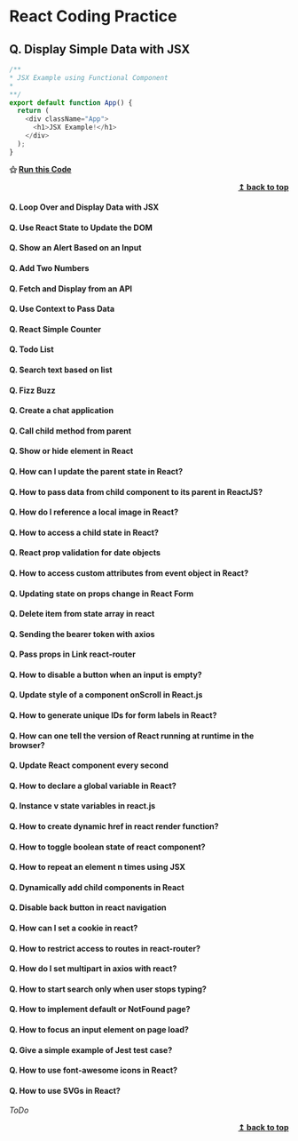 # React Coding Practice

## Q. Display Simple Data with JSX

```js
/**
* JSX Example using Functional Component
*
**/
export default function App() {
  return (
    <div className="App">
      <h1>JSX Example!</h1>
    </div>
  );
}
```

**&#9885; [Run this Code](https://codesandbox.io/s/jsx-example-b1hpp?file=/src/App.js)**

<div align="right">
    <b><a href="#">↥ back to top</a></b>
</div>

#### Q. Loop Over and Display Data with JSX
#### Q. Use React State to Update the DOM
#### Q. Show an Alert Based on an Input
#### Q. Add Two Numbers
#### Q. Fetch and Display from an API
#### Q. Use Context to Pass Data
#### Q. React Simple Counter
#### Q. Todo List
#### Q. Search text based on list
#### Q. Fizz Buzz
#### Q. Create a chat application
#### Q. Call child method from parent
#### Q. Show or hide element in React
#### Q. How can I update the parent state in React?
#### Q. How to pass data from child component to its parent in ReactJS?
#### Q. How do I reference a local image in React?
#### Q. How to access a child state in React?
#### Q. React prop validation for date objects
#### Q. How to access custom attributes from event object in React?
#### Q. Updating state on props change in React Form
#### Q. Delete item from state array in react
#### Q. Sending the bearer token with axios
#### Q. Pass props in Link react-router
#### Q. How to disable a button when an input is empty?
#### Q. Update style of a component onScroll in React.js
#### Q. How to generate unique IDs for form labels in React?
#### Q. How can one tell the version of React running at runtime in the browser?
#### Q. Update React component every second
#### Q. How to declare a global variable in React?
#### Q. Instance v state variables in react.js
#### Q. How to create dynamic href in react render function?
#### Q. How to toggle boolean state of react component?
#### Q. How to repeat an element n times using JSX
#### Q. Dynamically add child components in React
#### Q. Disable back button in react navigation
#### Q. How can I set a cookie in react?
#### Q. How to restrict access to routes in react-router?
#### Q. How do I set multipart in axios with react?
#### Q. How to start search only when user stops typing?
#### Q. How to implement default or NotFound page?
#### Q. How to focus an input element on page load?
#### Q. Give a simple example of Jest test case?
#### Q. How to use font-awesome icons in React?
#### Q. How to use SVGs in React?

*ToDo*

<div align="right">
    <b><a href="#">↥ back to top</a></b>
</div>
